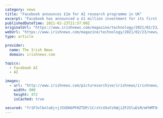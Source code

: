 ```yaml
---
category: news
title: "Facebook announces £1m for AI research programme in UK"
excerpt: "Facebook has announced a £1 million investment for its first PhD programme in the UK, which will fund research into artificial intelligence (AI) as part of a scheme with University College London ..."
publishedDateTime: 2021-02-23T21:57:00Z
originalUrl: "https://www.irishnews.com/magazine/technology/2021/02/23/news/facebook-announces-1m-for-ai-research-programme-in-uk-2233852/"
webUrl: "https://www.irishnews.com/magazine/technology/2021/02/23/news/facebook-announces-1m-for-ai-research-programme-in-uk-2233852/"
type: article

provider:
  name: The Irish News
  domain: irishnews.com

topics:
  - Facebook AI
  - AI

images:
  - url: "http://www.irishnews.com/picturesarchive/irishnews/irishnews/2021/02/23/211045105-196119ca-f11d-4000-a7a9-b82d08210d4b.jpg"
    width: 900
    height: 472
    isCached: true

secured: "fr1F3vlbnlo6j+jJSVDK6PFHZTDP/1CrsYcVXxFzhWjiZF25luDiM/mFHMT9r9Y+CLVvsJoNJhfpDFoJTVZckPG2bVXdJmXz5OQnwKhJrEM7/11UK+Qn/bypO4PYe/PZfmphBPOHBrZY4Bs4kGjfyv0r/gutDOk96v49JQPoCwqxuQS9uRkrnAs/E5IWfGaxQyTAyB5v0+yMhdhOAIqCRcap/MH1upe/aeqGtsYEnQmcme8d23bRabkAHM8TzJfbGMH++v6C0G0yqeu2uK7jxyaRrTiyXM8mkATnbj9DwmUppcYUjksW9eq3Yh0ptwlCPWUEdtEMjvkKsoO/54rmWMU8s8u89/oOyUiLd3MlSR4=;1KS3fVPUlEX+aATyVJoRNQ=="
---
```


